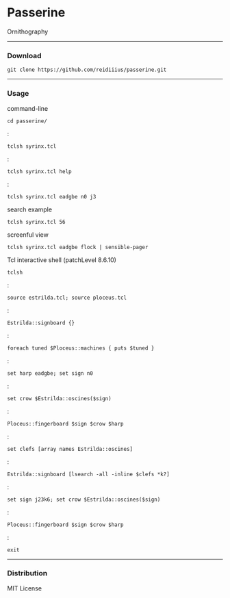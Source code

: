# Passerine
Ornithography

---

### Download

    git clone https://github.com/reidiiius/passerine.git

---

### Usage
command-line

    cd passerine/

:

    tclsh syrinx.tcl

:

    tclsh syrinx.tcl help

:

    tclsh syrinx.tcl eadgbe n0 j3

search example

    tclsh syrinx.tcl 56

screenful view

    tclsh syrinx.tcl eadgbe flock | sensible-pager

Tcl interactive shell (patchLevel 8.6.10)

    tclsh

:

    source estrilda.tcl; source ploceus.tcl

:

    Estrilda::signboard {}

:

    foreach tuned $Ploceus::machines { puts $tuned }

:

    set harp eadgbe; set sign n0

:

    set crow $Estrilda::oscines($sign)

:

    Ploceus::fingerboard $sign $crow $harp

:

    set clefs [array names Estrilda::oscines]

:

    Estrilda::signboard [lsearch -all -inline $clefs *k?]

:

    set sign j23k6; set crow $Estrilda::oscines($sign)

:

    Ploceus::fingerboard $sign $crow $harp

:

    exit

---

### Distribution
MIT License

